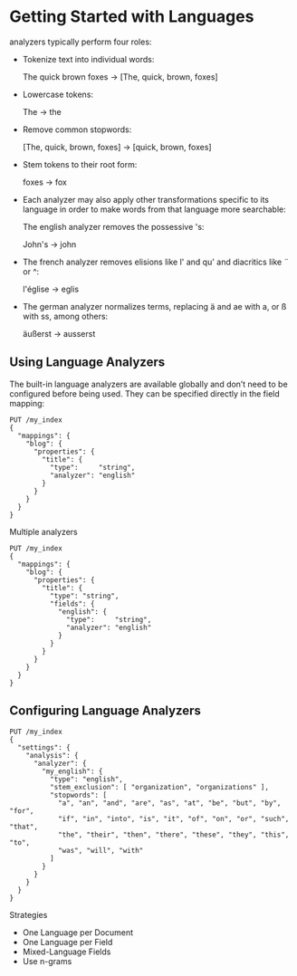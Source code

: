 # Getting Started with Languages
analyzers typically perform four roles:

- Tokenize text into individual words:

  The quick brown foxes → [The, quick, brown, foxes]

- Lowercase tokens:

  The → the

- Remove common stopwords:

  [The, quick, brown, foxes] → [quick, brown, foxes]

- Stem tokens to their root form:

  foxes → fox


- Each analyzer may also apply other transformations specific to its language in order to make words from that language more searchable:

  The english analyzer removes the possessive 's:

  John's → john

- The french analyzer removes elisions like l' and qu' and diacritics like ¨ or ^:

  l'église → eglis

- The german analyzer normalizes terms, replacing ä and ae with a, or ß with ss, among others:

  äußerst → ausserst


## Using Language Analyzers
The built-in language analyzers are available globally and don’t need to be configured before being used. They can be specified directly in the field mapping:

```
PUT /my_index
{
  "mappings": {
    "blog": {
      "properties": {
        "title": {
          "type":     "string",
          "analyzer": "english"
        }
      }
    }
  }
}
```

Multiple analyzers
```
PUT /my_index
{
  "mappings": {
    "blog": {
      "properties": {
        "title": {
          "type": "string",
          "fields": {
            "english": {
              "type":     "string",
              "analyzer": "english"
            }
          }
        }
      }
    }
  }
}
```

## Configuring Language Analyzers
```
PUT /my_index
{
  "settings": {
    "analysis": {
      "analyzer": {
        "my_english": {
          "type": "english",
          "stem_exclusion": [ "organization", "organizations" ],
          "stopwords": [
            "a", "an", "and", "are", "as", "at", "be", "but", "by", "for",
            "if", "in", "into", "is", "it", "of", "on", "or", "such", "that",
            "the", "their", "then", "there", "these", "they", "this", "to",
            "was", "will", "with"
          ]
        }
      }
    }
  }
}
```

Strategies
- One Language per Document
- One Language per Field
- Mixed-Language Fields
- Use n-grams
